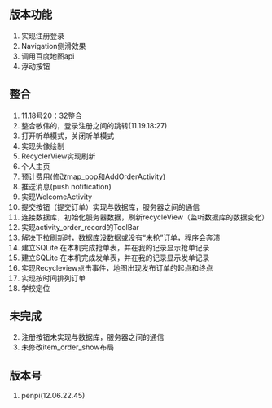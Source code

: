 ## 版本功能 ##

1. 实现注册登录
2. Navigation侧滑效果
3. 调用百度地图api
4. 浮动按钮

## 整合 ##

1. 11.18号20：32整合
2. 整合敏伟的，登录注册之间的跳转(11.19.18:27)
3. 打开听单模式，关闭听单模式
4. 实现头像绘制
5. RecyclerView实现刷新
6. 个人主页
7. 预计费用(修改map_pop和AddOrderActivity)
8. 推送消息(push notification)
9. 实现WelcomeActivity
10. 提交按钮（提交订单）实现与数据库，服务器之间的通信
11. 连接数据库，初始化服务器数据，刷新recycleView（监听数据库的数据变化）
12. 实现activity_order_record的ToolBar
13. 解决下拉刷新时，数据库没数据或没有“未抢”订单，程序会奔溃
14. 建立SQLite 在本机完成抢单表，并在我的记录显示抢单记录
15. 建立SQLite 在本机完成发单表，并在我的记录显示发单记录
16. 实现Recycleview点击事件，地图出现发布订单的起点和终点
17. 实现按时间排列订单
18. 学校定位

## 未完成 ##
2. 注册按钮未实现与数据库，服务器之间的通信
3. 未修改item_order_show布局

## 版本号 ##
1. penpi(12.06.22.45)